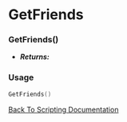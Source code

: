 # GetFriends

### GetFriends()
- ***Returns:*** 

### Usage

```Lua
GetFriends()
```


[Back To Scripting Documentation](../README.md)
